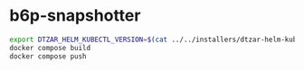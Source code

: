 # b6p-snapshotter
```bash
export DTZAR_HELM_KUBECTL_VERSION=$(cat ../../installers/dtzar-helm-kubectl-version.txt)
docker compose build
docker compose push
```
